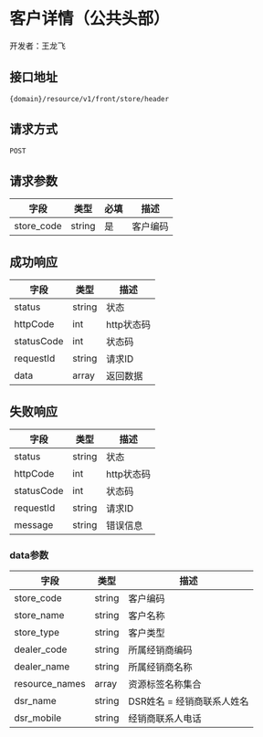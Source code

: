 # 客户详情（公共头部）

开发者：王龙飞

## 接口地址
`{domain}/resource/v1/front/store/header`

## 请求方式
`POST`

## 请求参数
| 字段 | 类型 | 必填  | 描述 |
| - | - | - | - |
| store_code | string | 是 | 客户编码 |

## 成功响应
| 字段       | 类型    | 描述        |
| ---------- | ------- | ----------- |
| status    | string  | 状态    |
| httpCode     | int  | http状态码    |
| statusCode | int  | 状态码 |
| requestId | string  | 请求ID |
| data  | array  | 返回数据      |

## 失败响应
| 字段       | 类型    | 描述        |
| ---------- | ------- | ----------- |
| status    | string  | 状态    |
| httpCode     | int  | http状态码    |
| statusCode | int  | 状态码 |
| requestId | string  | 请求ID |
| message  | string  | 错误信息      |

### data参数
| 字段 | 类型 | 描述 |
| - | - | - |
| store_code | string | 客户编码 |
| store_name | string | 客户名称 |
| store_type | string | 客户类型 |
| dealer_code | string | 所属经销商编码 |
| dealer_name | string | 所属经销商名称 |
| resource_names | array | 资源标签名称集合 |
| dsr_name | string | DSR姓名 = 经销商联系人姓名 |
| dsr_mobile | string | 经销商联系人电话 |

```json

```
